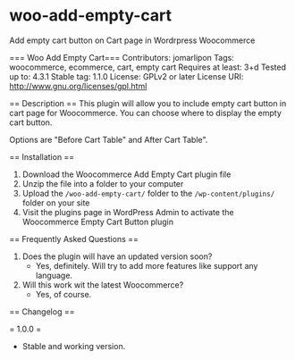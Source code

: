 # woo-add-empty-cart
Add empty cart button on Cart page in Wordrpress Woocommerce

=== Woo Add Empty Cart===
Contributors: jomarlipon
Tags: woocommerce, ecommerce, cart, empty cart
Requires at least: 3+d
Tested up to: 4.3.1
Stable tag: 1.1.0
License: GPLv2 or later
License URI: http://www.gnu.org/licenses/gpl.html

== Description ==
This plugin will allow you to include empty cart button in cart page for Woocommerce. You can choose where to display the empty cart button. 

Options are "Before Cart Table" and After Cart Table".

== Installation ==

1.  Download the Woocommerce Add Empty Cart plugin file
2.  Unzip the file into a folder to your computer
3.  Upload the `/woo-add-empty-cart/` folder to the `/wp-content/plugins/` folder on your site
4.  Visit the plugins page in WordPress Admin to activate the Woocommerce Empty Cart Button plugin

== Frequently Asked Questions ==

1. Does the plugin will have an updated version soon?
	- Yes, definitely. Will try to add more features like support any language.
2. Will this work wit the latest Woocommerce?
	- Yes, of course.


== Changelog == 

= 1.0.0 =
* Stable and working version.

